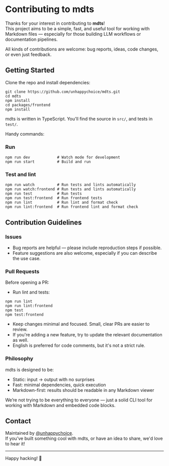 # Contributing to mdts

Thanks for your interest in contributing to **mdts**!  
This project aims to be a simple, fast, and useful tool for working with Markdown files — especially for those building LLM workflows or documentation pipelines.

All kinds of contributions are welcome: bug reports, ideas, code changes, or even just feedback.

## Getting Started

Clone the repo and install dependencies:

```
git clone https://github.com/unhappychoice/mdts.git
cd mdts
npm install
cd packages/frontend
npm install
```

mdts is written in TypeScript. You'll find the source in `src/`, and tests in `test/`.

Handy commands:

### Run 
``` 
npm run dev            # Watch mode for development
npm run start          # Build and run
```

### Test and lint
```
npm run watch          # Run tests and lints automatically
npm run watch:frontend # Run tests and lints automatically
npm run test           # Run tests
npm run test:frontend  # Run frontend tests
npm run lint           # Run lint and format check
npm run lint:frontend  # Run frontend lint and format check
```

## Contribution Guidelines

### Issues

- Bug reports are helpful — please include reproduction steps if possible.
- Feature suggestions are also welcome, especially if you can describe the use case.

### Pull Requests

Before opening a PR:

- Run lint and tests:

```
npm run lint
npm run lint:frontend
npm test
npm test:frontend
```

- Keep changes minimal and focused. Small, clear PRs are easier to review.
- If you're adding a new feature, try to update the relevant documentation as well.
- English is preferred for code comments, but it's not a strict rule.

### Philosophy

mdts is designed to be:

- Static: input → output with no surprises
- Fast: minimal dependencies, quick execution
- Markdown-first: results should be readable in any Markdown viewer

We’re not trying to be everything to everyone — just a solid CLI tool for working with Markdown and embedded code blocks.

## Contact

Maintained by [@unhappychoice](https://github.com/unhappychoice).  
If you’ve built something cool with mdts, or have an idea to share, we'd love to hear it!

---

Happy hacking! 🚀
